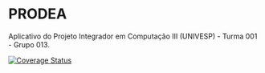# PRODEA

Aplicativo do Projeto Integrador em Computação III (UNIVESP) - Turma 001 - Grupo 013.

[![Coverage Status](https://coveralls.io/repos/github/resonantic/prodea-mobile/badge.svg?branch=main)](https://coveralls.io/github/resonantic/prodea-mobile?branch=main)
